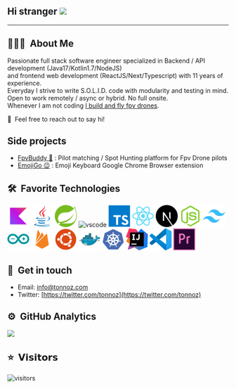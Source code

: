 ## Hi stranger <img src="https://raw.githubusercontent.com/MartinHeinz/MartinHeinz/master/wave.gif" width="30px" style="max-width:100%;">
---


## 👨🏻‍💻 &nbsp;About Me
Passionate full stack software engineer specialized in Backend / API development (Java17/Kotlin1.7/NodeJS) \
and frontend web development (ReactJS/Next/Typescript) with 11 years of experience. \
Everyday I strive to write S.O.L.I.D. code with modularity and testing in mind. \
Open to work remotely / async or hybrid. No full onsite. \
Whenever I am not coding [I build and fly fpv drones](https://youtube.com/c/tonnoz).


💬 &nbsp;Feel free to reach out to say hi!

## Side projects
- [FpvBuddy 🚀](https://fpvbuddy.app) : Pilot matching / Spot Hunting platform for Fpv Drone pilots 
- [EmojiGo 😉](https://emojigo.app) : Emoji Keyboard Google Chrome Browser extension




## 🛠️ &nbsp;Favorite Technologies
<img
src="https://github.com/devicons/devicon/blob/master/icons/kotlin/kotlin-original.svg" alt="kotlin" width="50" height="50" /> <img
src="https://github.com/devicons/devicon/blob/master/icons/java/java-original.svg" alt="java" width="50" height="50" /> <img src="https://github.com/devicons/devicon/blob/master/icons/spring/spring-original.svg" alt="spring" width="50" height="50" /> <img src="https://avatars.githubusercontent.com/u/47638783?s=200&v=4" alt="vscode" width="50" height="50" /> <img src="https://github.com/devicons/devicon/blob/master/icons/typescript/typescript-original.svg" alt="javascript" width="50" height="50" /> <img src="https://github.com/devicons/devicon/blob/master/icons/react/react-original.svg" alt="reactjs" width="50" height="50" /> <img src="https://github.com/devicons/devicon/blob/master/icons/nextjs/nextjs-original.svg" alt="nextjs" width="50" height="50" /> <img src="https://github.com/devicons/devicon/blob/master/icons/nodejs/nodejs-original.svg" alt="postgresql" width="50" height="50" /> <img src="https://github.com/devicons/devicon/blob/master/icons/tailwindcss/tailwindcss-plain.svg" alt="git" width="50" height="50" /> <img src="https://github.com/devicons/devicon/blob/master/icons/arduino/arduino-original.svg" alt="vscode" width="50" height="50" /> <img src="https://github.com/devicons/devicon/blob/master/icons/firebase/firebase-plain.svg" alt="firebase" width="50" height="50" /> <img src="https://github.com/devicons/devicon/blob/master/icons/ubuntu/ubuntu-plain.svg" alt="ubuntu" width="50" height="50" /> <img src="https://github.com/devicons/devicon/blob/master/icons/docker/docker-original.svg" alt="docker" width="50" height="50" /> <img src="https://github.com/devicons/devicon/blob/master/icons/kubernetes/kubernetes-plain.svg" alt="intellij" width="50" height="50" /> <img src="https://github.com/devicons/devicon/blob/master/icons/intellij/intellij-original.svg" alt="intellij" width="50" height="50" /> <img src="https://github.com/devicons/devicon/blob/master/icons/vscode/vscode-original.svg" alt="vscode" width="50" height="50" /> <img src="https://github.com/devicons/devicon/blob/master/icons/premierepro/premierepro-original.svg" alt="vscode" width="50" height="50" />






## 💌 &nbsp;Get in touch
- Email: [info@tonnoz.com](mailto:info@tonnoz.com)
- Twitter: [https://twitter.com/tonnoz](https://twitter.com/tonnoz)

## ⚙️ &nbsp;GitHub Analytics
<p>
<a href="https://github.com/tonnoz">
  <img height="180em" src="https://github-readme-stats-eight-theta.vercel.app/api?username=tonnoz&show_icons=true&theme=vue-dark&include_all_commits=true&count_private=true" />
</a>
</p>

## ⭐️ &nbsp;𝗩𝗶𝘀𝗶𝘁𝗼𝗿𝘀

![visitors](https://visitor-badge.glitch.me/badge?page_id=tonnoz)

<!--
**tonnoz/tonnoz** is a ✨ _special_ ✨ repository because its `README.md` (this file) appears on your GitHub profile.

Here are some ideas to get you started:

- 🔭 I’m currently working on ...
- 🌱 I’m currently learning ...
- 👯 I’m looking to collaborate on ...
- 🤔 I’m looking for help with ...
- 💬 Ask me about ...
- 📫 How to reach me: ...
- 😄 Pronouns: ...
- ⚡ Fun fact: ...
-->
